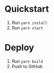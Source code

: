 # Quickstart
1. Run `yarn install`
2. Run `yarn start`

# Deploy
1. Run `yarn build`
2. Push to GitHub

